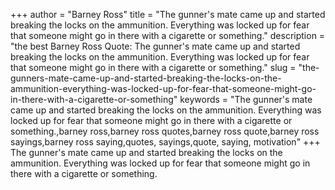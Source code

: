 +++
author = "Barney Ross"
title = "The gunner's mate came up and started breaking the locks on the ammunition. Everything was locked up for fear that someone might go in there with a cigarette or something."
description = "the best Barney Ross Quote: The gunner's mate came up and started breaking the locks on the ammunition. Everything was locked up for fear that someone might go in there with a cigarette or something."
slug = "the-gunners-mate-came-up-and-started-breaking-the-locks-on-the-ammunition-everything-was-locked-up-for-fear-that-someone-might-go-in-there-with-a-cigarette-or-something"
keywords = "The gunner's mate came up and started breaking the locks on the ammunition. Everything was locked up for fear that someone might go in there with a cigarette or something.,barney ross,barney ross quotes,barney ross quote,barney ross sayings,barney ross saying,quotes, sayings,quote, saying, motivation"
+++
The gunner's mate came up and started breaking the locks on the ammunition. Everything was locked up for fear that someone might go in there with a cigarette or something.
